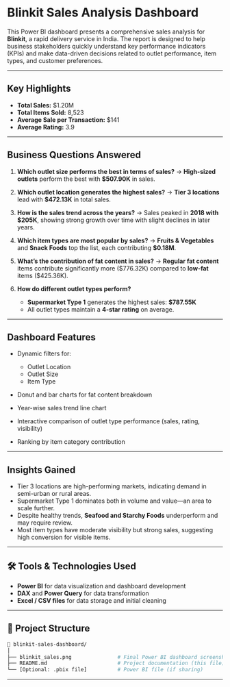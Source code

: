 #  Blinkit Sales Analysis Dashboard

This Power BI dashboard presents a comprehensive sales analysis for **Blinkit**, a rapid delivery service in India. The report is designed to help business stakeholders quickly understand key performance indicators (KPIs) and make data-driven decisions related to outlet performance, item types, and customer preferences.

---

##  Key Highlights

* **Total Sales:** \$1.20M
* **Total Items Sold:** 8,523
* **Average Sale per Transaction:** \$141
* **Average Rating:** 3.9

---

##  Business Questions Answered

1. **Which outlet size performs the best in terms of sales?**
   → **High-sized outlets** perform the best with **\$507.90K** in sales.

2. **Which outlet location generates the highest sales?**
   → **Tier 3 locations** lead with **\$472.13K** in total sales.

3. **How is the sales trend across the years?**
   → Sales peaked in **2018 with \$205K**, showing strong growth over time with slight declines in later years.

4. **Which item types are most popular by sales?**
   → **Fruits & Vegetables** and **Snack Foods** top the list, each contributing **\$0.18M**.

5. **What’s the contribution of fat content in sales?**
   → **Regular fat content** items contribute significantly more (\$776.32K) compared to **low-fat** items (\$425.36K).

6. **How do different outlet types perform?**

   * **Supermarket Type 1** generates the highest sales: **\$787.55K**
   * All outlet types maintain a **4-star rating** on average.

---

##  Dashboard Features

* Dynamic filters for:

  * Outlet Location
  * Outlet Size
  * Item Type
* Donut and bar charts for fat content breakdown
* Year-wise sales trend line chart
* Interactive comparison of outlet type performance (sales, rating, visibility)
* Ranking by item category contribution

---

##  Insights Gained

* Tier 3 locations are high-performing markets, indicating demand in semi-urban or rural areas.
* Supermarket Type 1 dominates both in volume and value—an area to scale further.
* Despite healthy trends, **Seafood and Starchy Foods** underperform and may require review.
* Most item types have moderate visibility but strong sales, suggesting high conversion for visible items.

---

## 🛠 Tools & Technologies Used

* **Power BI** for data visualization and dashboard development
* **DAX** and **Power Query** for data transformation
* **Excel / CSV files** for data storage and initial cleaning

---

## 📁 Project Structure

```bash
📁 blinkit-sales-dashboard/
│
├── blinkit_sales.png               # Final Power BI dashboard screenshot
├── README.md                       # Project documentation (this file)
└── [Optional: .pbix file]          # Power BI file (if sharing)
```

---



